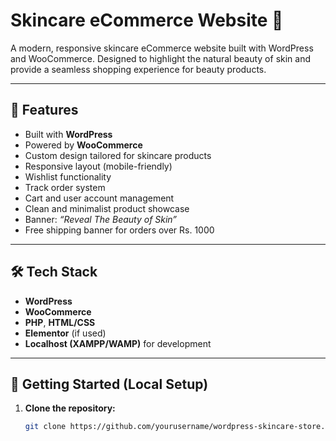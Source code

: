 # Skincare eCommerce Website 🌿

A modern, responsive skincare eCommerce website built with WordPress and WooCommerce. Designed to highlight the natural beauty of skin and provide a seamless shopping experience for beauty products.

---

## 🧴 Features

- Built with **WordPress**
- Powered by **WooCommerce**
- Custom design tailored for skincare products
- Responsive layout (mobile-friendly)
- Wishlist functionality
- Track order system
- Cart and user account management
- Clean and minimalist product showcase
- Banner: *“Reveal The Beauty of Skin”*
- Free shipping banner for orders over Rs. 1000

---

## 🛠️ Tech Stack

- **WordPress**
- **WooCommerce**
- **PHP**, **HTML/CSS**
- **Elementor** (if used)
- **Localhost (XAMPP/WAMP)** for development

---

## 🚀 Getting Started (Local Setup)

1. **Clone the repository:**
   ```bash
   git clone https://github.com/yourusername/wordpress-skincare-store.git
